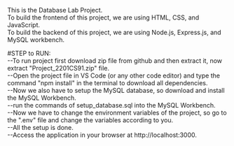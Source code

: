 This is the Database Lab Project.  
To build the frontend of this project, we are using HTML, CSS, and JavaScript.  
To build the backend of this project, we are using Node.js, Express.js, and MySQL workbench.  
  
#STEP to RUN:  
--To run project first download zip file from github and then extract it, now extract "Project_2201CS91.zip" file.  
--Open the project file in VS Code (or any other code editor) and type the command "npm install" in the terminal to download all dependencies.  
--Now we also have to setup the MySQL database, so download and install the MySQL Workbench.  
--run the commands of setup_database.sql into the MySQL Workbench.  
--Now we have to change the environment variables of the project, so go to the ".env" file and change the variables according to you.  
--All the setup is done.  
--Access the application in your browser at http://localhost:3000.  
